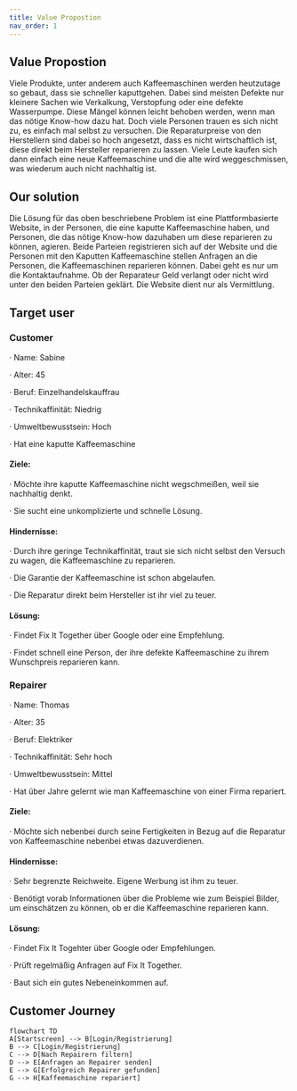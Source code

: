 ```yaml
---
title: Value Propostion
nav_order: 1
---
```


## Value Propostion 
Viele Produkte, unter anderem auch Kaffeemaschinen werden heutzutage so gebaut, dass sie schneller kaputtgehen. Dabei sind meisten Defekte nur kleinere Sachen wie Verkalkung, Verstopfung oder eine defekte Wasserpumpe. Diese Mängel können leicht behoben werden, wenn man das nötige Know-how dazu hat. Doch viele Personen trauen es sich nicht zu, es einfach mal selbst zu versuchen. Die Reparaturpreise von den Herstellern sind dabei so hoch angesetzt, dass es nicht wirtschaftlich ist, diese direkt beim Hersteller reparieren zu lassen. Viele Leute kaufen sich dann einfach eine neue Kaffeemaschine und die alte wird weggeschmissen, was wiederum auch nicht nachhaltig ist.

## Our solution

Die Lösung für das oben beschriebene Problem ist eine Plattformbasierte Website, in der Personen, die eine kaputte Kaffeemaschine haben, und Personen, die das nötige Know-how dazuhaben um diese reparieren zu können, agieren. Beide Parteien registrieren sich auf der Website und die Personen mit den Kaputten Kaffeemaschine stellen Anfragen an die Personen, die Kaffeemaschinen reparieren können. Dabei geht es nur um die Kontaktaufnahme. Ob der Reparateur Geld verlangt oder nicht wird unter den beiden Parteien geklärt. Die Website dient nur als Vermittlung.

## Target user

### Customer

· Name: Sabine

· Alter: 45

· Beruf: Einzelhandelskauffrau

· Technikaffinität: Niedrig

· Umweltbewusstsein: Hoch

· Hat eine kaputte Kaffeemaschine

#### Ziele:

· Möchte ihre kaputte Kaffeemaschine nicht wegschmeißen, weil sie nachhaltig denkt.

· Sie sucht eine unkomplizierte und schnelle Lösung.

#### Hindernisse:

· Durch ihre geringe Technikaffinität, traut sie sich nicht selbst den Versuch zu wagen, die Kaffeemaschine zu reparieren.

· Die Garantie der Kaffeemaschine ist schon abgelaufen.

· Die Reparatur direkt beim Hersteller ist ihr viel zu teuer.

#### Lösung:

· Findet Fix It Together über Google oder eine Empfehlung.

· Findet schnell eine Person, der ihre defekte Kaffeemaschine zu ihrem Wunschpreis reparieren kann.

### Repairer

· Name: Thomas

· Alter: 35

· Beruf: Elektriker

· Technikaffinität: Sehr hoch

· Umweltbewusstsein: Mittel

· Hat über Jahre gelernt wie man Kaffeemaschine von einer Firma repariert.

#### Ziele:

· Möchte sich nebenbei durch seine Fertigkeiten in Bezug auf die Reparatur von Kaffeemaschine nebenbei etwas dazuverdienen.

#### Hindernisse:

· Sehr begrenzte Reichweite. Eigene Werbung ist ihm zu teuer.

· Benötigt vorab Informationen über die Probleme wie zum Beispiel Bilder, um einschätzen zu können, ob er die Kaffeemaschine reparieren kann.

#### Lösung:

· Findet Fix It Togehter über Google oder Empfehlungen.

· Prüft regelmäßig Anfragen auf Fix It Together.

· Baut sich ein gutes Nebeneinkommen auf.

## Customer Journey

```mermaid
flowchart TD
A[Startscreen] --> B[Login/Registrierung]
B --> C[Login/Registrierung]
C --> D[Nach Repairern filtern]
D --> E[Anfragen an Repairer senden]
E --> G[Erfolgreich Repairer gefunden]
G --> H[Kaffeemaschine repariert]
```


